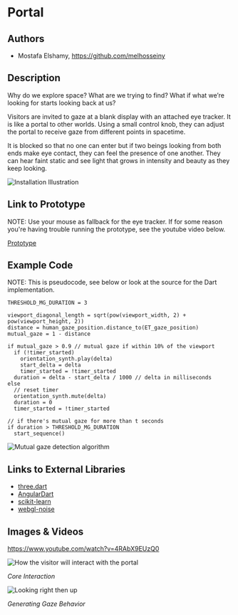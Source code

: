 # Portal

## Authors
- Mostafa Elshamy, https://github.com/melhosseiny
  
## Description

Why do we explore space? What are we trying to find? What if what we’re looking for starts looking back at us?

Visitors are invited to gaze at a blank display with an attached eye tracker. It is like a portal to other worlds. Using a small control knob, they can adjust the portal to receive gaze from different points in spacetime.

It is blocked so that no one can enter but if two beings looking from both ends make eye contact, they can feel the presence of one another. They can hear faint static and see light that grows in intensity and beauty as they keep looking.

![Installation Illustration](../project_images/inst.png?raw=true "Installation Illustration")

## Link to Prototype
NOTE: Use your mouse as fallback for the eye tracker. If for some reason you're having trouble running the prototype, see the youtube video below.

[Prototype](http://portal-pt.appspot.com/ "Prototype")

## Example Code
NOTE: This is pseudocode, see below or look at the source for the Dart implementation.
```
THRESHOLD_MG_DURATION = 3

viewport_diagonal_length = sqrt(pow(viewport_width, 2) + pow(viewport_height, 2)) 
distance = human_gaze_position.distance_to(ET_gaze_position)
mutual_gaze = 1 - distance

if mutual_gaze > 0.9 // mutual gaze if within 10% of the viewport
  if (!timer_started)
    orientation_synth.play(delta)
    start_delta = delta
    timer_started = !timer_started
  duration = delta - start_delta / 1000 // delta in milliseconds
else
  // reset timer
  orientation_synth.mute(delta)
  duration = 0
  timer_started = !timer_started

// if there's mutual gaze for more than t seconds
if duration > THRESHOLD_MG_DURATION
  start_sequence()
```

![Mutual gaze detection algorithm](../project_images/interaction.gif?raw=true "Mutual gaze detection algorithm")

## Links to External Libraries

 - [three.dart](http://threedart.github.io/three.dart/ "Dart port of three.js")
 - [AngularDart](https://angulardart.org/ "Dart port of AngularJS")
 - [scikit-learn](http://scikit-learn.org/stable/ "Machine Learning in Python")
 - [webgl-noise](https://github.com/ashima/webgl-noise "Procedural Noise Shader Routines compatible with WebGL")

## Images & Videos

https://www.youtube.com/watch?v=4RAbX9EUzQ0

![How the visitor will interact with the portal](../project_images/storyboard.png?raw=true "How the visitor will interact with the portal")

*Core Interaction*

![Looking right then up](../project_images/gazegen-lookrightup.gif?raw=true "Looking right then up")

*Generating Gaze Behavior*